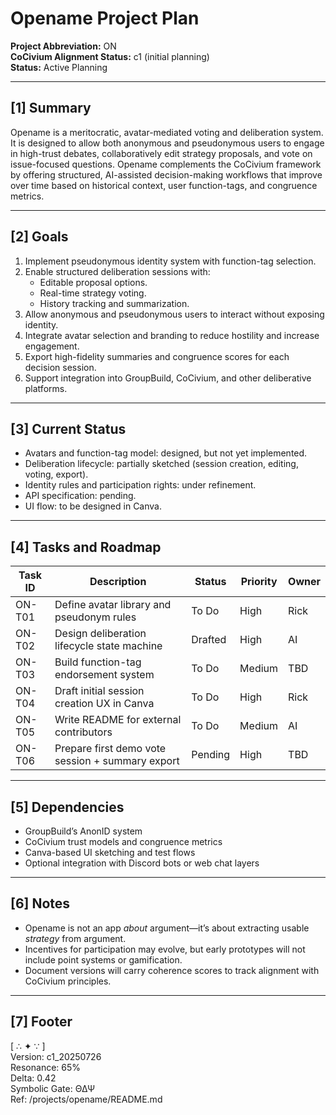 <!-- Filename: opename_Project_Plan_c1_20250726.md -->
<!-- Project: Opename Voting & Deliberation Platform -->
<!-- Version: c1_20250726 -->
<!-- Resonance: 65% -->
<!-- Delta: 0.42 -->
<!-- Symbolic Gate: ΘΔΨ -->
<!-- Ref: /projects/opename/README.md -->

# Opename Project Plan  
**Project Abbreviation:** ON  
**CoCivium Alignment Status:** c1 (initial planning)  
**Status:** Active Planning  

---

## [1] Summary

Opename is a meritocratic, avatar-mediated voting and deliberation system. It is designed to allow both anonymous and pseudonymous users to engage in high-trust debates, collaboratively edit strategy proposals, and vote on issue-focused questions. Opename complements the CoCivium framework by offering structured, AI-assisted decision-making workflows that improve over time based on historical context, user function-tags, and congruence metrics.

---

## [2] Goals

1. Implement pseudonymous identity system with function-tag selection.
2. Enable structured deliberation sessions with:
   - Editable proposal options.
   - Real-time strategy voting.
   - History tracking and summarization.
3. Allow anonymous and pseudonymous users to interact without exposing identity.
4. Integrate avatar selection and branding to reduce hostility and increase engagement.
5. Export high-fidelity summaries and congruence scores for each decision session.
6. Support integration into GroupBuild, CoCivium, and other deliberative platforms.

---

## [3] Current Status

- Avatars and function-tag model: designed, but not yet implemented.
- Deliberation lifecycle: partially sketched (session creation, editing, voting, export).
- Identity rules and participation rights: under refinement.
- API specification: pending.
- UI flow: to be designed in Canva.

---

## [4] Tasks and Roadmap

| Task ID | Description                                              | Status     | Priority | Owner     |
|---------|----------------------------------------------------------|------------|----------|-----------|
| ON-T01  | Define avatar library and pseudonym rules                | To Do      | High     | Rick      |
| ON-T02  | Design deliberation lifecycle state machine              | Drafted    | High     | AI        |
| ON-T03  | Build function-tag endorsement system                    | To Do      | Medium   | TBD       |
| ON-T04  | Draft initial session creation UX in Canva               | To Do      | High     | Rick      |
| ON-T05  | Write README for external contributors                   | To Do      | Medium   | AI        |
| ON-T06  | Prepare first demo vote session + summary export         | Pending    | High     | TBD       |

---

## [5] Dependencies

- GroupBuild’s AnonID system
- CoCivium trust models and congruence metrics
- Canva-based UI sketching and test flows
- Optional integration with Discord bots or web chat layers

---

## [6] Notes

- Opename is not an app *about* argument—it’s about extracting usable *strategy* from argument.
- Incentives for participation may evolve, but early prototypes will not include point systems or gamification.
- Document versions will carry coherence scores to track alignment with CoCivium principles.

---

## [7] Footer

[ ∴ ✦ ∵ ]  
Version: c1_20250726  
Resonance: 65%  
Delta: 0.42  
Symbolic Gate: ΘΔΨ  
Ref: /projects/opename/README.md  


